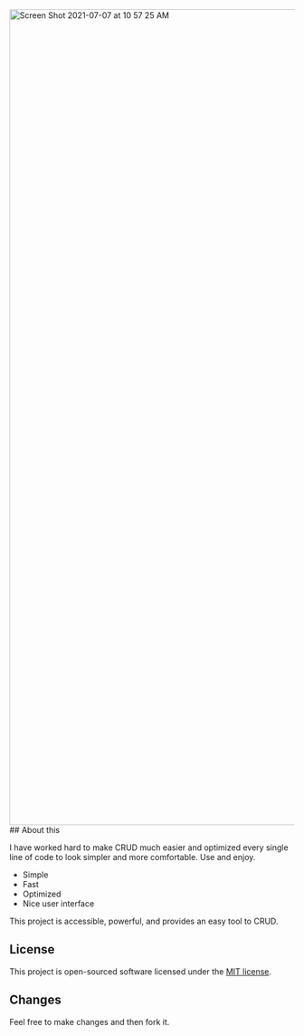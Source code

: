 <img width="1440" alt="Screen Shot 2021-07-07 at 10 57 25 AM" src="https://user-images.githubusercontent.com/59174137/125520450-3232c569-460a-4257-ac6a-5478b28f6fa8.png">
## About this

I have worked hard to make CRUD much easier and optimized every single line of code to look simpler and more comfortable. 
Use and enjoy.

- Simple
- Fast
- Optimized
- Nice user interface

This project is accessible, powerful, and provides an easy tool to CRUD.

## License

This project is open-sourced software licensed under the [MIT license](https://opensource.org/licenses/MIT).

## Changes
Feel free to make changes and then fork it.
